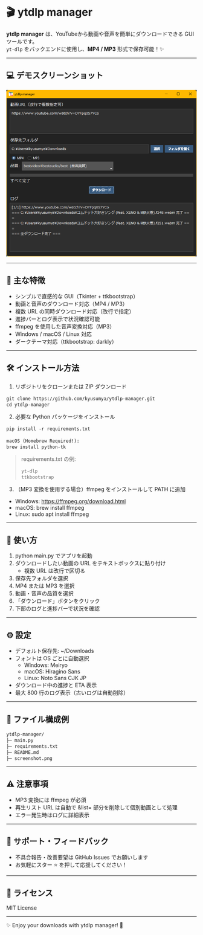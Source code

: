 # 🎬 ytdlp manager

**ytdlp manager** は、YouTubeから動画や音声を簡単にダウンロードできる GUI ツールです。  
`yt-dlp` をバックエンドに使用し、**MP4 / MP3** 形式で保存可能！✨

---

## 💻 デモスクリーンショット

![アプリメイン画面](./screenshot.png)

---

## 🌟 主な特徴

- シンプルで直感的な GUI（Tkinter + ttkbootstrap）
- 動画と音声のダウンロード対応（MP4 / MP3）
- 複数 URL の同時ダウンロード対応（改行で指定）
- 進捗バーとログ表示で状況確認可能
- ffmpeg を使用した音声変換対応（MP3）
- Windows / macOS / Linux 対応
- ダークテーマ対応（ttkbootstrap: darkly）

---

## 🛠 インストール方法

1. リポジトリをクローンまたは ZIP ダウンロード

```
git clone https://github.com/kyusumya/ytdlp-manager.git
cd ytdlp-manager
```

2. 必要な Python パッケージをインストール

```
pip install -r requirements.txt

macOS (Homebrew Required!):
brew install python-tk
```

> requirements.txt の例:
> ```
> yt-dlp
> ttkbootstrap
> ```

3. （MP3 変換を使用する場合）ffmpeg をインストールして PATH に追加
- Windows: https://ffmpeg.org/download.html
- macOS: brew install ffmpeg
- Linux: sudo apt install ffmpeg

---

## 🚀 使い方

1. python main.py でアプリを起動
2. ダウンロードしたい動画の URL をテキストボックスに貼り付け  
   - 複数 URL は改行で区切る
3. 保存先フォルダを選択
4. MP4 または MP3 を選択
5. 動画・音声の品質を選択
6. 「ダウンロード」ボタンをクリック
7. 下部のログと進捗バーで状況を確認

---

## ⚙ 設定

- デフォルト保存先: ~/Downloads
- フォントは OS ごとに自動選択
  - Windows: Meiryo
  - macOS: Hiragino Sans
  - Linux: Noto Sans CJK JP
- ダウンロード中の進捗と ETA 表示
- 最大 800 行のログ表示（古いログは自動削除）

---

## 📂 ファイル構成例

```
ytdlp-manager/
├─ main.py
├─ requirements.txt
├─ README.md
├─ screenshot.png
```

---

## ⚠ 注意事項

- MP3 変換には ffmpeg が必須
- 再生リスト URL は自動で &list= 部分を削除して個別動画として処理
- エラー発生時はログに詳細表示

---

## 💬 サポート・フィードバック

- 不具合報告・改善要望は GitHub Issues でお願いします
- お気軽にスター ⭐ を押して応援してください！

---

## 📝 ライセンス

MIT License

---

✨ Enjoy your downloads with ytdlp manager! 🎉
